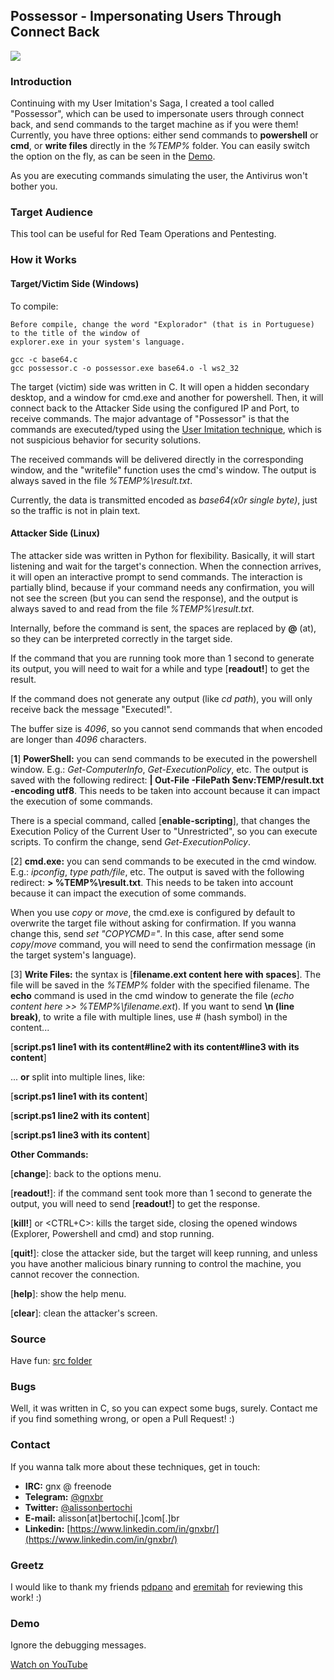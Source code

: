 
## Possessor - Impersonating Users Through Connect Back

![](demo.gif)

### Introduction

Continuing with my User Imitation's Saga, I created a tool called "Possessor", which can be used to impersonate users through connect back, and send commands to the target machine as if you were them! Currently, you have three options: either send commands to **powershell** or **cmd**, or **write files** directly in the *%TEMP%* folder. You can easily switch the option on the fly, as can be seen in the [Demo](#demo).

As you are executing commands simulating the user, the Antivirus won't bother you.

### Target Audience

This tool can be useful for Red Team Operations and Pentesting.

### How it Works

#### Target/Victim Side (Windows)

To compile:
```
Before compile, change the word "Explorador" (that is in Portuguese) to the title of the window of
explorer.exe in your system's language.

gcc -c base64.c
gcc possessor.c -o possessor.exe base64.o -l ws2_32
```

The target (victim) side was written in C. It will open a hidden secondary desktop, and a window for cmd.exe and another for powershell. Then, it will connect back to the Attacker Side using the configured IP and Port, to receive commands. The major advantage of "Possessor" is that the commands are executed/typed using the [User Imitation technique](https://github.com/gnxbr/Fully-Undetectable-Techniques/tree/main/user-imitation), which is not suspicious behavior for security solutions.

The received commands will be delivered directly in the corresponding window, and the "writefile" function uses the cmd's window. The output is always saved in the file *%TEMP%\result.txt*.

Currently, the data is transmitted encoded as *base64(x0r single byte)*, just so the traffic is not in plain text.

#### Attacker Side (Linux)

The attacker side was written in Python for flexibility. Basically, it will start listening and wait for the target's connection. When the connection arrives, it will open an interactive prompt to send commands. The interaction is partially blind, because if your command needs any confirmation, you will not see the screen (but you can send the response), and the output is always saved to and read from the file *%TEMP%\result.txt*.

Internally, before the command is sent, the spaces are replaced by **@** (at), so they can be interpreted correctly in the target side.

If the command that you are running took more than 1 second to generate its output, you will need to wait for a while and type [**readout!**] to get the result.

If the command does not generate any output (like *cd path*), you will only receive back the message "Executed!".

The buffer size is *4096*, so you cannot send commands that when encoded are longer than *4096* characters.

[**1**] **PowerShell:** you can send commands to be executed in the powershell window. E.g.: *Get-ComputerInfo*, *Get-ExecutionPolicy*, etc. The output is saved with the following redirect: **| Out-File -FilePath $env:TEMP/result.txt -encoding utf8**. This needs to be taken into account because it can impact the execution of some commands.

There is a special command, called [**enable-scripting**], that changes the Execution Policy of the Current User to "Unrestricted", so you can execute scripts. To confirm the change, send *Get-ExecutionPolicy*.

[2] **cmd.exe:** you can send commands to be executed in the cmd window. E.g.: *ipconfig*, *type path/file*, etc. The output is saved with the following redirect: **> %TEMP%\result.txt**. This needs to be taken into account because it can impact the execution of some commands.

When you use *copy* or *move*, the cmd.exe is configured by default to overwrite the target file without asking for confirmation. If you wanna change this, send *set "COPYCMD="*. In this case, after send some *copy*/*move* command, you will need to send the confirmation message (in the target system's language).

[3] **Write Files:** the syntax is [**filename.ext content here with spaces**]. The file will be saved in the *%TEMP%* folder with the specified filename. The **echo** command is used in the cmd window to generate the file (*echo content here >> %TEMP%\filename.ext*). If you want to send **\n (line break)**, to write a file with multiple lines, use # (hash symbol) in the content...

[**script.ps1 line1 with its content#line2 with its content#line3 with its content**]

... **or** split into multiple lines, like:

[**script.ps1 line1 with its content**]

[**script.ps1 line2 with its content**]

[**script.ps1 line3 with its content**]

**Other Commands:**

[**change**]: back to the options menu.

[**readout!**]: if the command sent took more than 1 second to generate the output, you will need to send [**readout!**] to get the response.

[**kill!**] or <CTRL+C>: kills the target side, closing the opened windows (Explorer, Powershell and cmd) and stop running.

[**quit!**]: close the attacker side, but the target will keep running, and unless you have another malicious binary running to control the machine, you cannot recover the connection.

[**help**]: show the help menu.

[**clear**]: clean the attacker's screen.

### Source

Have fun: [src folder](src/)

### Bugs

Well, it was written in C, so you can expect some bugs, surely. Contact me if you find something wrong, or open a Pull Request! :)

### Contact

If you wanna talk more about these techniques, get in touch:

* **IRC:** gnx @ freenode
* **Telegram:** [@gnxbr](https://t.me/gnxbr)
* **Twitter:** [@alissonbertochi](https://twitter.com/alissonbertochi)
* **E-mail:** alisson[at]bertochi[.]com[.]br
* **Linkedin:** [https://www.linkedin.com/in/gnxbr/](https://www.linkedin.com/in/gnxbr/)

### Greetz

I would like to thank my friends [pdpano](https://twitter.com/pdpano2) and [eremitah](https://twitter.com/eremitah) for reviewing this work! :)

### Demo

Ignore the debugging messages.

[Watch on YouTube](https://youtu.be/SW_kHwgWrMU)


